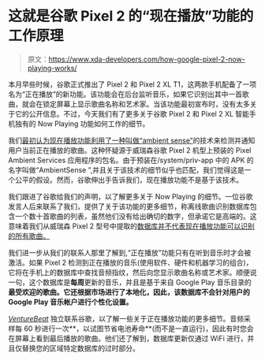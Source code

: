# 这就是谷歌 Pixel 2 的“现在播放”功能的工作原理

> 原文：<https://www.xda-developers.com/how-google-pixel-2-now-playing-works/>

本月早些时候，谷歌正式推出了 Pixel 2 和 Pixel 2 XL T1，这两款手机配备了一项名为“正在播放”的新功能。该功能会在后台监听音乐，如果它识别出其中一首歌曲，就会在锁定屏幕上显示歌曲名称和艺术家。当该功能最初宣布时，没有太多关于它的公开信息。不过，今天我们有了更多关于谷歌 Pixel 2 和 Pixel 2 XL 智能手机独有的 Now Playing 功能如何工作的细节。

我们[最初认为现在播放功能利用了一种叫做“ambient sense”](https://www.xda-developers.com/google-pixel-2-now-playing-ambientsense-battery-drain/)的技术来检测并通知用户当前正在播放的歌曲。这种怀疑源于威瑞森谷歌 Pixel 2 机型上预装的 Pixel Ambient Services 应用程序的包名。由于预装在/system/priv-app 中的 APK 的名字叫做“AmbientSense ”,并且关于该技术的细节似乎也匹配，我们觉得这是一个公平的假设。然而，谷歌伸出手告诉我们，现在播放功能不是基于该技术。

我们跟进了谷歌给我们的声明，以了解更多关于 Now Playing 的细节。一位谷歌发言人后来联系了我们，提供了关于该功能的更多细节，称离线歌曲识别数据库包含一个数十首歌曲的列表，虽然他们没有给出确切的数字，但承诺它是高端的。这意味着我们从威瑞森 Pixel 2 型号中提取的[数据库并不代表现在播放功能可以识别的所有歌曲。](https://www.xda-developers.com/google-pixel-2-now-playing-song-list/)

我们进一步从我们的联系人那里了解到,“正在播放”功能只有在听到音乐时才会被激活。如果 Pixel 2 检测到正在播放的音乐(使用软件、硬件和机器学习的组合)，它将在手机上的数据库中查找音频指纹，然后向您显示歌曲名称或艺术家。顺便说一句，这个数据库是**每周**更新的音乐，并且是基于来自 Google Play 音乐目录的**最受欢迎的歌曲。它还根据市场进行了本地化，因此，该数据库不会针对用户的 Google Play 音乐帐户进行个性化设置。**

[*VentureBeat*](https://venturebeat.com/2017/10/19/how-googles-pixel-2-now-playing-song-identification-works/) 独立联系谷歌，以了解一些关于正在播放功能的更多细节。音频采样每 60 秒进行一次**，以试图节省电池寿命**(而不是一直运行)，因此有时您会在屏幕上看到最后播放的歌曲。他们还了解到，数据库更新仅通过 WiFi 进行，并且仅替换您的区域特定数据库的过时部分。